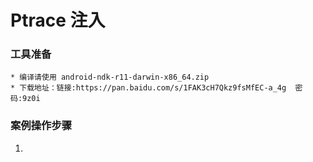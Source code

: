 # Ptrace 注入


### 工具准备
    * 编译请使用 android-ndk-r11-darwin-x86_64.zip 
    * 下载地址：链接:https://pan.baidu.com/s/1FAK3cH7Qkz9fsMfEC-a_4g  密码:9z0i

### 案例操作步骤
1. 